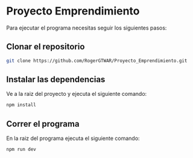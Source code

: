 # Proyecto Emprendimiento

Para ejecutar el programa necesitas seguir los siguientes pasos: 

## Clonar el repositorio

```bash
git clone https://github.com/RogerGTWAR/Proyecto_Emprendimiento.git
```

## Instalar las dependencias

Ve a la raiz del proyecto y ejecuta el siguiente comando: 

```bash 
npm install
```

## Correr el programa

En la raiz del programa ejecuta el siguiente comando: 

```bash 
npm run dev
```